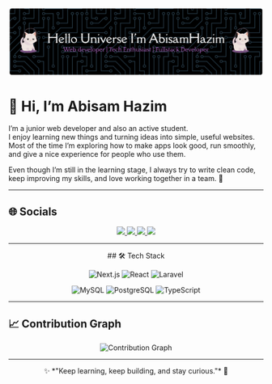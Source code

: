![Header Banner](./github-header-banner.png)

# 👋 Hi, I’m Abisam Hazim

I’m a junior web developer and also an active student.  
I enjoy learning new things and turning ideas into simple, useful websites.  
Most of the time I’m exploring how to make apps look good, run smoothly,  
and give a nice experience for people who use them.  

Even though I’m still in the learning stage, I always try to write clean code,  
keep improving my skills, and love working together in a team. 🚀  

---
## 🌐 Socials
<p align="center">
  <a href="https://instagram.com/username" target="_blank">
    <img src="https://img.shields.io/badge/Instagram-E4405F?style=for-the-badge&logo=instagram&logoColor=white" />
  </a>
  <a href="https://youtube.com/@username" target="_blank">
    <img src="https://img.shields.io/badge/YouTube-FF0000?style=for-the-badge&logo=youtube&logoColor=white" />
  </a>
  <a href="https://discord.gg/invitecode" target="_blank">
    <img src="https://img.shields.io/badge/Discord-5865F2?style=for-the-badge&logo=discord&logoColor=white" />
  </a>
  <a href="https://linkedin.com/in/username" target="_blank">
    <img src="https://img.shields.io/badge/LinkedIn-0A66C2?style=for-the-badge&logo=linkedin&logoColor=white" />
  </a>
</p>


---

<div align="center">
## 🛠 Tech Stack

![Next.js](https://img.shields.io/badge/next.js-000000?style=for-the-badge&logo=nextdotjs&logoColor=white) 
![React](https://img.shields.io/badge/react-%2320232a.svg?style=for-the-badge&logo=react&logoColor=%2361DAFB) 
![Laravel](https://img.shields.io/badge/laravel-%23FF2D20.svg?style=for-the-badge&logo=laravel&logoColor=white)  

![MySQL](https://img.shields.io/badge/mysql-4479A1.svg?style=for-the-badge&logo=mysql&logoColor=white) 
![PostgreSQL](https://img.shields.io/badge/postgresql-%23336791.svg?style=for-the-badge&logo=postgresql&logoColor=white) 
![TypeScript](https://img.shields.io/badge/typescript-%23007ACC.svg?style=for-the-badge&logo=typescript&logoColor=white)   

</div>

---

## 📈 Contribution Graph
<div align="center">
  <img src="https://github-readme-activity-graph.vercel.app/graph?username=jongkodingabi&theme=tokyo-night" alt="Contribution Graph" />
</div>

---
<div align="center">
✨ *"Keep learning, keep building, and stay curious."* 🚀
</div>

<!-- Proudly created with GPRM ( https://gprm.itsvg.in ) -->
